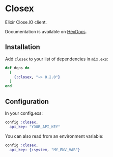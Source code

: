 
# Closex

Elixir Close.IO client.

Documentation is available on [HexDocs](https://hexdocs.pm/closex).

## Installation

Add `closex` to your list of dependencies in `mix.exs`:

```elixir
def deps do
  [
    {:closex, "~> 0.2.0"}
  ]
end
```

## Configuration

In your config.exs:

```elixir
config :closex,
  api_key: "YOUR_API_KEY"
```

You can also read from an environment variable:

```elixir
config :closex,
  api_key: {:system, "MY_ENV_VAR"}
```
